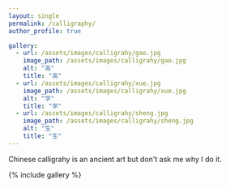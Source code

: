 ```yaml
---
layout: single
permalink: /calligraphy/
author_profile: true

gallery:
  - url: /assets/images/calligrahy/gao.jpg
    image_path: /assets/images/calligrahy/gao.jpg
    alt: "高"
    title: "高"
  - url: /assets/images/calligrahy/xue.jpg
    image_path: /assets/images/calligrahy/xue.jpg
    alt: "学"
    title: "学"
  - url: /assets/images/calligrahy/sheng.jpg
    image_path: /assets/images/calligrahy/sheng.jpg
    alt: "生"
    title: "生"
---
```


Chinese calligrahy is an ancient art but don't ask me why I do it.

{% include gallery %}